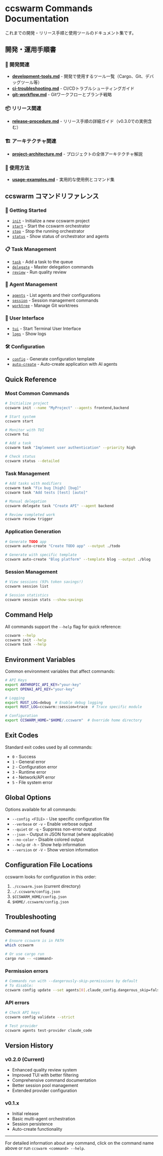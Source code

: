 # ccswarm Commands Documentation

これまでの開発・リリース手順と使用ツールのドキュメント集です。

## 開発・運用手順書

### 🔧 開発関連
- **[development-tools.md](development-tools.md)** - 開発で使用するツール一覧（Cargo、Git、デバッグツール等）
- **[ci-troubleshooting.md](ci-troubleshooting.md)** - CI/CDトラブルシューティングガイド
- **[git-workflow.md](git-workflow.md)** - Gitワークフローとブランチ戦略

### 📦 リリース関連
- **[release-procedure.md](release-procedure.md)** - リリース手順の詳細ガイド（v0.3.0での実例含む）

### 🏗️ アーキテクチャ関連
- **[project-architecture.md](project-architecture.md)** - プロジェクトの全体アーキテクチャ解説

### 📖 使用方法
- **[usage-examples.md](usage-examples.md)** - 実用的な使用例とコマンド集

## ccswarm コマンドリファレンス

### 🚀 Getting Started
- [`init`](init.md) - Initialize a new ccswarm project
- [`start`](start.md) - Start the ccswarm orchestrator
- [`stop`](stop.md) - Stop the running orchestrator
- [`status`](status.md) - Show status of orchestrator and agents

### 📋 Task Management
- [`task`](task.md) - Add a task to the queue
- [`delegate`](delegate.md) - Master delegation commands
- [`review`](review.md) - Run quality review

### 🤖 Agent Management
- [`agents`](agents.md) - List agents and their configurations
- [`session`](session.md) - Session management commands
- [`worktree`](worktree.md) - Manage Git worktrees

### 🎨 User Interface
- [`tui`](tui.md) - Start Terminal User Interface
- [`logs`](logs.md) - Show logs

### 🛠️ Configuration
- [`config`](config.md) - Generate configuration template
- [`auto-create`](auto-create.md) - Auto-create application with AI agents

## Quick Reference

### Most Common Commands

```bash
# Initialize project
ccswarm init --name "MyProject" --agents frontend,backend

# Start system
ccswarm start

# Monitor with TUI
ccswarm tui

# Add a task
ccswarm task "Implement user authentication" --priority high

# Check status
ccswarm status --detailed
```

### Task Management

```bash
# Add tasks with modifiers
ccswarm task "Fix bug [high] [bug]"
ccswarm task "Add tests [test] [auto]"

# Manual delegation
ccswarm delegate task "Create API" --agent backend

# Review completed work
ccswarm review trigger
```

### Application Generation

```bash
# Generate TODO app
ccswarm auto-create "Create TODO app" --output ./todo

# Generate with specific template
ccswarm auto-create "Blog platform" --template blog --output ./blog
```

### Session Management

```bash
# View sessions (93% token savings!)
ccswarm session list

# Session statistics
ccswarm session stats --show-savings
```

## Command Help

All commands support the `--help` flag for quick reference:

```bash
ccswarm --help
ccswarm init --help
ccswarm task --help
```

## Environment Variables

Common environment variables that affect commands:

```bash
# API Keys
export ANTHROPIC_API_KEY="your-key"
export OPENAI_API_KEY="your-key"

# Logging
export RUST_LOG=debug  # Enable debug logging
export RUST_LOG=ccswarm::session=trace  # Trace specific module

# Configuration
export CCSWARM_HOME="$HOME/.ccswarm"  # Override home directory
```

## Exit Codes

Standard exit codes used by all commands:

- `0` - Success
- `1` - General error
- `2` - Configuration error
- `3` - Runtime error
- `4` - Network/API error
- `5` - File system error

## Global Options

Options available for all commands:

- `--config <FILE>` - Use specific configuration file
- `--verbose` or `-v` - Enable verbose output
- `--quiet` or `-q` - Suppress non-error output
- `--json` - Output in JSON format (where applicable)
- `--no-color` - Disable colored output
- `--help` or `-h` - Show help information
- `--version` or `-V` - Show version information

## Configuration File Locations

ccswarm looks for configuration in this order:

1. `./ccswarm.json` (current directory)
2. `./.ccswarm/config.json`
3. `$CCSWARM_HOME/config.json`
4. `$HOME/.ccswarm/config.json`

## Troubleshooting

### Command not found
```bash
# Ensure ccswarm is in PATH
which ccswarm

# Or use cargo run
cargo run -- <command>
```

### Permission errors
```bash
# Commands run with --dangerously-skip-permissions by default
# To disable:
ccswarm config update --set agents[0].claude_config.dangerous_skip=false
```

### API errors
```bash
# Check API keys
ccswarm config validate --strict

# Test provider
ccswarm agents test-provider claude_code
```

## Version History

### v0.2.0 (Current)
- Enhanced quality review system
- Improved TUI with better filtering
- Comprehensive command documentation
- Better session pool management
- Extended provider configuration

### v0.1.x
- Initial release
- Basic multi-agent orchestration
- Session persistence
- Auto-create functionality

---

For detailed information about any command, click on the command name above or run `ccswarm <command> --help`.